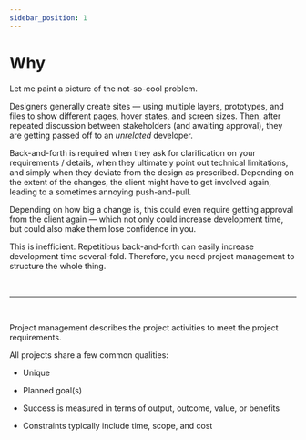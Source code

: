 ```yaml
---
sidebar_position: 1
---
```


# Why

Let me paint a picture of the not-so-cool problem.

Designers generally create sites — using multiple layers, prototypes, and files to show different pages, hover states, and screen sizes. Then, after repeated discussion between stakeholders (and awaiting approval), they are getting passed off to an <i>unrelated</i> developer.

Back-and-forth is required when they ask for clarification on your requirements / details, when they ultimately point out technical limitations, and simply when they deviate from the design as prescribed. Depending on the extent of the changes, the client might have to get involved again, leading to a sometimes annoying push-and-pull.

Depending on how big a change is, this could even require getting approval from the client again — which not only could increase development time, but could also make them lose confidence in you.

This is inefficient. Repetitious back-and-forth can easily increase development time several-fold. Therefore, you need project management to structure the whole thing.

<br />

---

<br />

Project management describes the project activities to meet the project requirements.

All projects share a few common qualities:

- Unique

- Planned goal(s)

- Success is measured in terms of output, outcome, value, or benefits

- Constraints typically include time, scope, and cost
